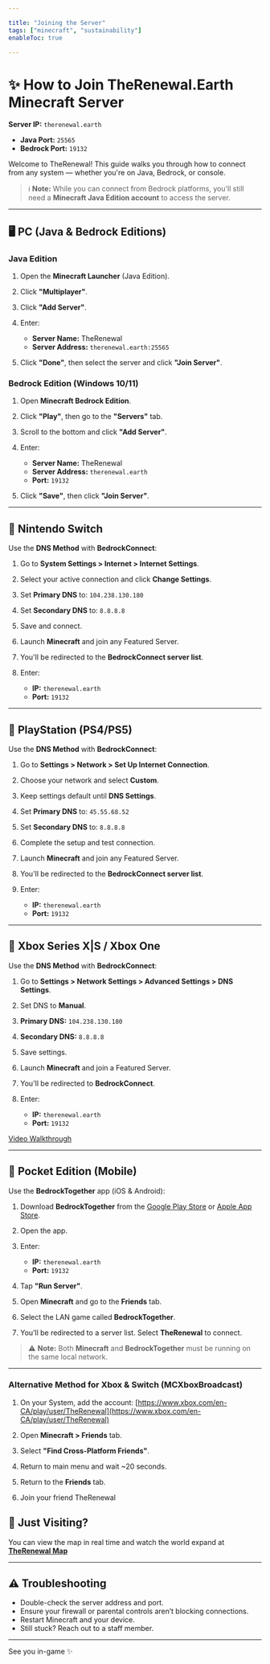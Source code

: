 ```yaml
---

title: "Joining the Server"
tags: ["minecraft", "sustainability"]
enableToc: true

---
```


# ✨ How to Join **TheRenewal.Earth** Minecraft Server

**Server IP:** `therenewal.earth`

* **Java Port:** `25565`
* **Bedrock Port:** `19132`

Welcome to TheRenewal! This guide walks you through how to connect from any system — whether you're on Java, Bedrock, or console.

> ℹ️ **Note:** While you can connect from Bedrock platforms, you'll still need a **Minecraft Java Edition account** to access the server.

---

## 🖥️ PC (Java & Bedrock Editions)

### Java Edition

1. Open the **Minecraft Launcher** (Java Edition).
2. Click **"Multiplayer"**.
3. Click **"Add Server"**.
4. Enter:

   * **Server Name:** TheRenewal
   * **Server Address:** `therenewal.earth:25565`
5. Click **"Done"**, then select the server and click **"Join Server"**.

### Bedrock Edition (Windows 10/11)

1. Open **Minecraft Bedrock Edition**.
2. Click **"Play"**, then go to the **"Servers"** tab.
3. Scroll to the bottom and click **"Add Server"**.
4. Enter:

   * **Server Name:** TheRenewal
   * **Server Address:** `therenewal.earth`
   * **Port:** `19132`
5. Click **"Save"**, then click **"Join Server"**.

---

## 🌟 Nintendo Switch

Use the **DNS Method** with **BedrockConnect**:

1. Go to **System Settings > Internet > Internet Settings**.
2. Select your active connection and click **Change Settings**.
3. Set **Primary DNS** to: `104.238.130.180`
4. Set **Secondary DNS** to: `8.8.8.8`
5. Save and connect.
6. Launch **Minecraft** and join any Featured Server.
7. You'll be redirected to the **BedrockConnect server list**.
8. Enter:

   * **IP:** `therenewal.earth`
   * **Port:** `19132`

---

## 🌿 PlayStation (PS4/PS5)

Use the **DNS Method** with **BedrockConnect**:

1. Go to **Settings > Network > Set Up Internet Connection**.
2. Choose your network and select **Custom**.
3. Keep settings default until **DNS Settings**.
4. Set **Primary DNS** to: `45.55.68.52`
5. Set **Secondary DNS** to: `8.8.8.8`
6. Complete the setup and test connection.
7. Launch **Minecraft** and join any Featured Server.
8. You'll be redirected to the **BedrockConnect server list**.
9. Enter:

   * **IP:** `therenewal.earth`
   * **Port:** `19132`

---

## 🍌 Xbox Series X|S / Xbox One

Use the **DNS Method** with **BedrockConnect**:

1. Go to **Settings > Network Settings > Advanced Settings > DNS Settings**.
2. Set DNS to **Manual**.
3. **Primary DNS:** `104.238.130.180`
4. **Secondary DNS:** `8.8.8.8`
5. Save settings.
6. Launch **Minecraft** and join a Featured Server.
7. You'll be redirected to **BedrockConnect**.
8. Enter:

   * **IP:** `therenewal.earth`
   * **Port:** `19132`

[Video Walkthrough](https://www.youtube.com/watch?v=g8mHvasVHMs)

---

## 📱 Pocket Edition (Mobile)

Use the **BedrockTogether** app (iOS & Android):

1. Download **BedrockTogether** from the [Google Play Store](https://play.google.com/store/apps/details?id=games.mine.bedrocktogether) or [Apple App Store](https://apps.apple.com/us/app/bedrocktogether/id1534593376).
2. Open the app.
3. Enter:

   * **IP:** `therenewal.earth`
   * **Port:** `19132`
4. Tap **"Run Server"**.
5. Open **Minecraft** and go to the **Friends** tab.
6. Select the LAN game called **BedrockTogether**.
7. You’ll be redirected to a server list. Select **TheRenewal** to connect.

> ⚠️ **Note:** Both **Minecraft** and **BedrockTogether** must be running on the same local network.

---

### Alternative Method for Xbox & Switch (MCXboxBroadcast)

1. On your System, add the account:
   [https://www.xbox.com/en-CA/play/user/TheRenewal](https://www.xbox.com/en-CA/play/user/TheRenewal)

2. Open **Minecraft > Friends** tab.

3. Select **"Find Cross-Platform Friends"**.

4. Return to main menu and wait \~20 seconds.

5. Return to the **Friends** tab.

6. Join your friend TheRenewal



## 🚀 Just Visiting?

You can view the map in real time and watch the world expand at
**[TheRenewal Map](http://therenewal.earth:25109/)**

---

## ⚠️ Troubleshooting

* Double-check the server address and port.
* Ensure your firewall or parental controls aren’t blocking connections.
* Restart Minecraft and your device.
* Still stuck? Reach out to a staff member.

---

See you in-game ✨
